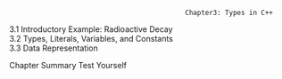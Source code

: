                                                 Chapter3: Types in C++
3.1 Introductory Example: Radioactive Decay </br>
3.2 Types, Literals, Variables, and Constants</br>
3.3 Data Representation</br>

Chapter Summary
Test Yourself




